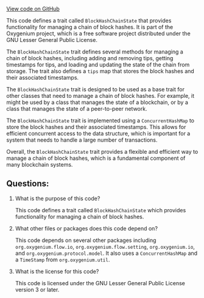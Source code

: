 [View code on GitHub](https://github.com/oxygenium/oxygenium/flow/src/main/scala/org/oxygenium/flow/core/BlockHashChainState.scala)

This code defines a trait called `BlockHashChainState` that provides functionality for managing a chain of block hashes. It is part of the Oxygenium project, which is a free software project distributed under the GNU Lesser General Public License.

The `BlockHashChainState` trait defines several methods for managing a chain of block hashes, including adding and removing tips, getting timestamps for tips, and loading and updating the state of the chain from storage. The trait also defines a `tips` map that stores the block hashes and their associated timestamps.

The `BlockHashChainState` trait is designed to be used as a base trait for other classes that need to manage a chain of block hashes. For example, it might be used by a class that manages the state of a blockchain, or by a class that manages the state of a peer-to-peer network.

The `BlockHashChainState` trait is implemented using a `ConcurrentHashMap` to store the block hashes and their associated timestamps. This allows for efficient concurrent access to the data structure, which is important for a system that needs to handle a large number of transactions.

Overall, the `BlockHashChainState` trait provides a flexible and efficient way to manage a chain of block hashes, which is a fundamental component of many blockchain systems.
## Questions: 
 1. What is the purpose of this code?
    
    This code defines a trait called `BlockHashChainState` which provides functionality for managing a chain of block hashes.

2. What other files or packages does this code depend on?
    
    This code depends on several other packages including `org.oxygenium.flow.io`, `org.oxygenium.flow.setting`, `org.oxygenium.io`, and `org.oxygenium.protocol.model`. It also uses a `ConcurrentHashMap` and a `TimeStamp` from `org.oxygenium.util`.

3. What is the license for this code?
    
    This code is licensed under the GNU Lesser General Public License version 3 or later.